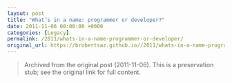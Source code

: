 ```yaml
---
layout: post
title: "What’s in a name: programmer or developer?"
date: 2011-11-06 00:00:00 +0000
categories: [Legacy]
permalink: /2011/whats-in-a-name-programmer-or-developer/
original_url: https://brobertsaz.github.io//2011/whats-in-a-name-programmer-or-developer/
---
```


> Archived from the original post (2011-11-06). This is a preservation stub; see the original link for full content.

